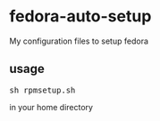 # fedora-auto-setup
My configuration files to setup fedora

## usage
<pre>
sh rpmsetup.sh
</pre>
in your home directory
